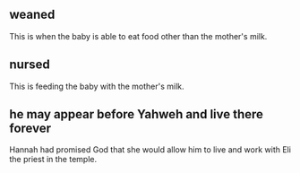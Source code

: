 ## weaned ##

This is when the baby is able to eat food other than the mother's milk.

## nursed ##

This is feeding the baby with the mother's milk.

## he may appear before Yahweh and live there forever ##

Hannah had promised God that she would allow him to live and work with Eli the priest in the temple.